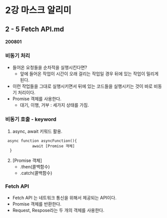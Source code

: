 # 2강 마스크 알리미

## 2 - 5 Fetch API.md

#### 200801


### 비동기 처리
- 들어온 요청들을 순차적을 실행시킨다면?
  -  앞에 들어온 작업이 시간이 오래 걸리는 작업일 경우 뒤에 있는 작업이 밀리게 된다.
- 이런 작업들을 그대로 실행시키면서 뒤에 있는 코드들을 실행시키는 것이 바로 비동기 처리이다.
-  Promise 객체를 사용한다.
   -  대기, 이행, 거부 : 세가지 상태를 가짐.

### 비동기 호출 - keyword
1. async, await 키워드 활용. 
<pre><code> async function asyncFunction(){
            await [Promise 객체]
  }</code></pre>

2. [Promise 객체]
    - .then(콜백함수)
    - .catch(콜백함수)

### Fetch API
- Fetch API 는 네트워크 통신을 위해서 제공되는 API이다.
- Promise 객체를 반환한다.
- Request, Respose라는 두 개의 객체를 사용한다.
  
